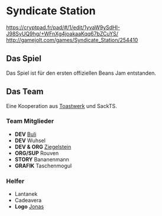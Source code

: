 # Syndicate Station
https://cryptpad.fr/pad/#/1/edit/1yvaW9ySdHI-J98SyUQ9hg/+WFnXg4joakaaKqq67bZCuYS/
http://gamejolt.com/games/Syndicate_Station/254410

## Das Spiel
Das Spiel ist für den ersten offiziellen Beans Jam entstanden.

## Das Team
Eine Kooperation aus [Toastwerk](https://toastwerk.net) und SackTS.
### Team Mitglieder
- **DEV** [Buli](https://buli.me)
- **DEV** Wuhsel
- **DEV & ORG** [Ziegelstein](https://ziegel.me)
- **ORG/SUP** Rouven
- **STORY** Bananenmann
- **GRAFIK** Taschenmogul
### Helfer
- Lantanek
- Cadeavera
- **Logo** [Jonas](https://www.jonas-malt.com)
